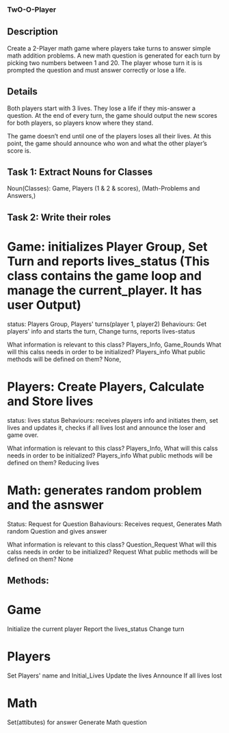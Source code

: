 ### TwO-O-Player

## Description
Create a 2-Player math game where players take turns to answer simple math addition problems. A new math question is generated for each turn by picking two numbers between 1 and 20. The player whose turn it is is prompted the question and must answer correctly or lose a life.

## Details
Both players start with 3 lives. They lose a life if they mis-answer a question. At the end of every turn, the game should output the new scores for both players, so players know where they stand.

The game doesn’t end until one of the players loses all their lives. At this point, the game should announce who won and what the other player’s score is.

## Task 1: Extract Nouns for Classes

Noun(Classes): Game, Players (1 & 2 & scores), (Math-Problems and Answers,)

## Task 2: Write their roles

# Game: initializes Player Group, Set Turn and reports lives_status (This class contains the game loop and manage the current_player. It has user Output)
status: Players Group, Players' turns(player 1, player2)
Behaviours: Get players' info and starts the turn, Change turns, reports lives-status

What information is relevant to this class?
  Players_Info, Game_Rounds
What will this calss needs in order to be initialized?
  Players_info
What public methods will be defined on them?
  None,


# Players: Create Players, Calculate and Store lives
status: lives status
Behaviours:  receives players info and initiates them, set lives and updates it, checks if all lives lost and announce the loser and game over.

What information is relevant to this class?
  Players_Info,
What will this calss needs in order to be initialized?
  Players_info
What public methods will be defined on them?
  Reducing lives


# Math: generates random problem and the asnswer
Status: Request for Question
Bahaviours: Receives request, Generates Math random Question and gives answer

What information is relevant to this class?
  Question_Request
What will this calss needs in order to be initialized?
  Request
What public methods will be defined on them?
  None

## Methods:

# Game

Initialize the current player
Report the lives_status
Change turn

# Players

Set Players' name and Initial_Lives
Update the lives
Announce If all lives lost

# Math

Set(attibutes) for answer
Generate Math question







